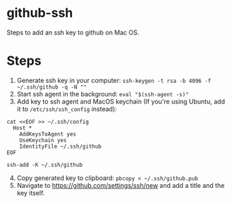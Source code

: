 # github-ssh
Steps to add an ssh key to github on Mac OS.

# Steps
1. Generate ssh key in your computer: `ssh-keygen -t rsa -b 4096 -f ~/.ssh/github -q -N ""`
2. Start ssh agent in the background: `eval "$(ssh-agent -s)"`
3. Add key to ssh agent and MacOS keychain (If you're using Ubuntu, add it to `/etc/ssh/ssh_config` instead):
```
cat <<EOF >> ~/.ssh/config     
  Host *
    AddKeysToAgent yes
    UseKeychain yes
    IdentityFile ~/.ssh/github
EOF

```
`ssh-add -K ~/.ssh/github`

4. Copy generated key to clipboard: `pbcopy < ~/.ssh/github.pub`
5. Navigate to https://github.com/settings/ssh/new and add a title and the key itself.

